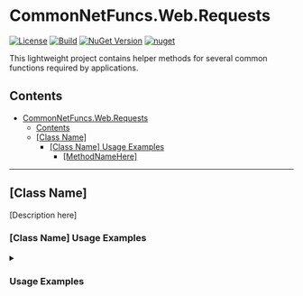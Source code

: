 # CommonNetFuncs.Web.Requests

[![License](https://img.shields.io/github/license/NickScarpitti/common-net-funcs.svg)](http://opensource.org/licenses/MIT)
[![Build](https://github.com/NickScarpitti/common-net-funcs/actions/workflows/dotnet.yml/badge.svg)](https://github.com/NickScarpitti/common-net-funcs/actions/workflows/dotnet.yml)
[![NuGet Version](https://img.shields.io/nuget/v/CommonNetFuncs.Web.Requests)](https://www.nuget.org/packages/CommonNetFuncs.Web.Requests)
[![nuget](https://img.shields.io/nuget/dt/CommonNetFuncs.Web.Requests)](https://www.nuget.org/packages/CommonNetFuncs.Web.Requests/)

This lightweight project contains helper methods for several common functions required by applications.

## Contents

- [CommonNetFuncs.Web.Requests](#commonnetfuncswebrequests)
  - [Contents](#contents)
  - [\[Class Name\]](#class-name)
    - [\[Class Name\] Usage Examples](#class-name-usage-examples)
      - [\[MethodNameHere\]](#methodnamehere)

---

## [Class Name]

[Description here]

### [Class Name] Usage Examples

<details>
<summary><h3>Usage Examples</h3></summary>

#### [MethodNameHere]

[Method Description here]

```cs
//Code here
```

</details>
